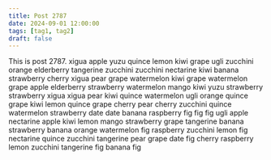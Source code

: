 ```yaml
---
title: Post 2787
date: 2024-09-01 12:00:00
tags: [tag1, tag2]
draft: false
---
```

This is post 2787.
xigua
apple
yuzu
quince
lemon
kiwi
grape
ugli
zucchini
orange
elderberry
tangerine
zucchini
zucchini
nectarine
kiwi
banana
strawberry
cherry
xigua
pear
grape
watermelon
kiwi
grape
watermelon
grape
apple
elderberry
strawberry
watermelon
mango
kiwi
yuzu
strawberry
strawberry
xigua
xigua
pear
kiwi
quince
watermelon
ugli
orange
quince
grape
kiwi
lemon
quince
grape
cherry
pear
cherry
zucchini
quince
watermelon
strawberry
date
date
banana
raspberry
fig
fig
fig
ugli
apple
nectarine
apple
kiwi
lemon
mango
strawberry
grape
tangerine
banana
strawberry
banana
orange
watermelon
fig
raspberry
zucchini
lemon
fig
nectarine
quince
zucchini
tangerine
pear
grape
date
fig
cherry
raspberry
lemon
zucchini
tangerine
fig
banana
fig
